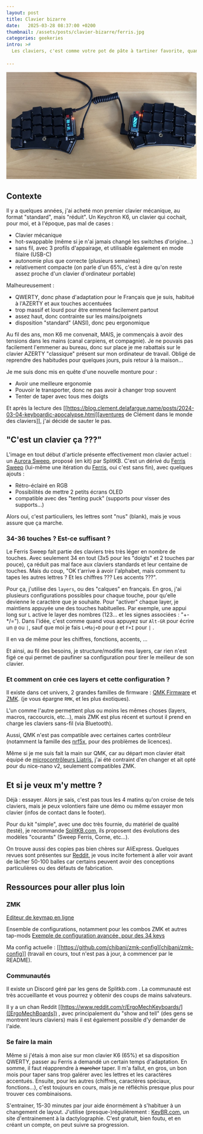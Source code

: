 ```yaml
---
layout: post
title: Clavier bizarre
date:   2025-03-28 08:37:00 +0200
thumbnail: /assets/posts/clavier-bizarre/ferris.jpg
categories: geekeries
intro: >#
  Les claviers, c'est comme votre pot de pâte à tartiner favorite, quand on tombe dedans, on n'est pas prêt(e)s d'en sortir...

---
```

![Photo clavier split type Ferris](/assets/posts/clavier-bizarre/ferris.jpg)


## Contexte
Il y a quelques années, j'ai acheté mon premier clavier mécanique, au format "standard", mais "réduit".
Un Keychron K6, un clavier qui cochait, pour moi, et à l'époque, pas mal de cases :

- Clavier mécanique
- hot-swappable (même si je n'ai jamais changé les switches d'origine...)
- sans fil, avec 3 profils d'appairage, et utilisable également en mode filaire (USB-C)
- autonomie plus que correcte (plusieurs semaines)
- relativement compacte (on parle d'un 65%, c'est à dire qu'on reste assez proche d'un clavier d'ordinateur portable)

Malheureusement :

- QWERTY, donc phase d'adaptation pour le Français que je suis, habitué à l'AZERTY et aux touches accentuées
- trop massif et lourd pour être emmené facilement partout
- assez haut, donc contrainte sur les mains/poignets
- disposition "standard" (ANSI), donc peu ergonomique

Au fil des ans, mon K6 me convenait, MAIS, je commençais à avoir des tensions dans les mains (canal carpiens, et compagnie).
Je ne pouvais pas facilement l'emmener au bureau, donc sur place je me rabattais sur le clavier AZERTY "classique" présent sur mon ordinateur de travail. Obligé de reprendre des habitudes pour quelques jours, puis retour à la maison...

Je me suis donc mis en quête d'une nouvelle monture pour :

- Avoir une meilleure ergonomie
- Pouvoir le transporter, donc ne pas avoir à changer trop souvent
- Tenter de taper avec tous mes doigts

Et après la lecture des [[https://blog.clement.delafargue.name/posts/2024-03-04-keyboardic-apocalypse.html][aventures de Clément dans le monde des claviers]], j'ai décidé de sauter le pas.

## "C'est un clavier ça ???"

L'image en tout début d'article présente effectivement mon clavier actuel : un [Aurora Sweep](https://splitkb.com/products/aurora-sweep), proposé (en kit) par SplitKB.
C'est un dérivé du [Ferris Sweep](https://github.com/davidphilipbarr/Sweep) (lui-même une itération du [Ferris](https://github.com/pierrechevalier83/ferris), oui c'est sans fin), avec quelques ajouts :

- Rétro-éclairé en RGB
- Possibilités de mettre 2 petits écrans OLED
- compatible avec des "tenting puck" (supports pour visser des supports...)

Alors oui, c'est particuliers, les lettres sont "nus" (blank), mais je vous assure que ça marche.

### 34-36 touches ? Est-ce suffisant ?

Le Ferris Sweep fait partie des claviers très très léger en nombre de touches. Avec seulement 34 en tout (3x5 pour les "doigts" et 2 touches par pouce), ça réduit pas mal face aux claviers standards et leur centaine de touches.
Mais du coup, "OK t'arrive à avoir l'alphabet, mais comment tu tapes les autres lettres ? Et les chiffres ??? Les accents ???".

Pour ça, j'utilise des `layers`, ou des "calques" en français.
En gros, j'ai plusieurs configurations possibles pour chaque touche, pour qu'elle devienne le caractère que je souhaite.
Pour "activer" chaque layer, je maintiens appuyée une des touches habituelles. Par exemple, une appui long sur `L` active le layer des nombres (123... et les signes associées : "+-*/=").
Dans l'idée, c'est comme quand vous appuyez sur `Alt-GR` pour écrire un `@` ou `|`, sauf que moi je fais `L+Maj+D` pour `@` et `F+I` pour `|` .

Il en va de même pour les chiffres, fonctions, accents, ...

Et ainsi, au fil des besoins, je structure/modifie mes layers, car rien n'est figé ce qui permet de paufiner sa configuration pour tirer le meilleur de son clavier.

### Et comment on crée ces layers et cette configuration ?

Il existe dans cet univers, 2 grandes familles de firmware : [QMK Firmware](https://qmk.fm/) et [ZMK](https://zmk.dev/). (je vous épargne `RMK`, et les plus éxotiques).

L'un comme l'autre permettent plus ou moins les mêmes choses (layers, macros, raccourcis, etc...), mais ZMK est plus récent et surtout il prend en charge les claviers sans-fil (via Bluetooth).

Aussi, QMK n'est pas compatible avec certaines cartes contrôleur (notamment la famille des [nrf5x](https://github.com/joric/nrfmicro/wiki/QMK), pour des problèmes de licences).

Même si je me suis fait la main sur QMK, car au départ mon clavier était équipé de [microcontrôleurs Liatris](https://splitkb.com/products/liatris), j'ai été contraint d'en changer et ait opté pour du nice-nano v2, seulement compatibles ZMK.

## Et si je veux m'y mettre ?

Déjà : essayer. Alors je sais, c'est pas tous les 4 matins qu'on croise de tels claviers, mais je peux volontiers faire une démo ou même essayer mon clavier (infos de contact dans le footer).

Pour du kit "simple", avec une doc très fournie, du matériel de qualité (testé), je recommande [SplitKB.com](https://splitkb.com/), ils proposent des évolutions des modèles "courants" (Sweep Ferris, Corne, etc...).

On trouve aussi des copies pas bien chères sur AliExpress. Quelques revues sont présentes sur [Reddit](https://www.reddit.com/r/ErgoMechKeyboards/search/?q=aliexpress), je vous incite fortement à aller voir avant de lâcher 50-100 balles car certains peuvent avoir des conceptions particulières ou des défauts de fabrication.

## Ressources pour aller plus loin

### ZMK

[Editeur de keymap en ligne](https://nickcoutsos.github.io/keymap-editor/)

Ensemble de configurations, notamment pour les combos ZMK et autres tap-mods
[Exemple de configuration avancée, pour des 34 keys](https://github.com/urob/zmk-config)

Ma config actuelle : [[https://github.com/chibani/zmk-config][chibani/zmk-config]] (travail en cours, tout n'est pas à jour, à commencer par le README).

### Communautés

Il existe un Discord géré par les gens de Splitkb.com . La communauté est très accueillante et vous pourrez y obtenir des coups de mains salvateurs.

Il y a un chan Reddit [[https://www.reddit.com/r/ErgoMechKeyboards/]([ErgoMechBoards]) , avec principalement du "show and tell" (des gens se montrent leurs claviers) mais il est également possible d'y demander de l'aide.

### Se faire la main

Même si j'étais à mon aise sur mon clavier K6 (65%) et sa disposition QWERTY, passer au Ferris a demandé un certain temps d'adaptation. En somme, il faut réapprendre à ~~marcher~~ taper.
Il m'a fallut, en gros, un bon mois pour taper sans trop galérer avec les lettres et les caractères accentués.
Ensuite, pour les autres (chiffres, caractères spéciaux, fonctions...), c'est toujours en cours, mais je ne réfléchis presque plus pour trouver ces combinaisons.

S'entrainer, 15-30 minutes par jour aide énormément à s'habituer à un changement de layout.
J'utilise (presque-)régulièrement : [KeyBR.com](https://www.keybr.com/fr), un site d'entrainement à la dactylographie. C'est gratuit, bien foutu, et en créant un compte, on peut suivre sa progression.
